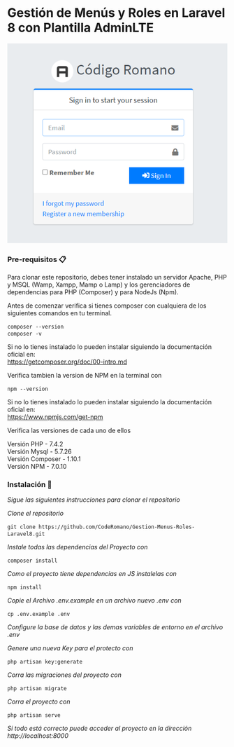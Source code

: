 # Gestión de Menús y Roles en Laravel 8 con Plantilla AdminLTE

<p align="center"><img src="/public/img/login.png" alt="Login App" width="600"/></p>

### Pre-requisitos 📋

Para clonar este repositorio, debes tener instalado un servidor Apache, PHP y MSQL (Wamp, Xampp, Mamp o Lamp) y los gerenciadores de dependencias para PHP (Composer) y para NodeJs (Npm).

Antes de comenzar verifica si tienes composer con cualquiera de los siguientes comandos en tu terminal.
```
composer --version 
composer -v
```
Si no lo tienes instalado lo pueden instalar siguiendo la documentación oficial en:  
https://getcomposer.org/doc/00-intro.md

Verifica tambien la version de NPM en la terminal con
```
npm --version
```
Si no lo tienes instalado lo pueden instalar siguiendo la documentación oficial en:  
https://www.npmjs.com/get-npm

Verifica las versiones de cada uno de ellos

Versión PHP - 7.4.2  
Versión Mysql - 5.7.26  
Versión Composer - 1.10.1  
Versión NPM - 7.0.10  

### Instalación 🔧

_Sigue las siguientes instrucciones para clonar el repositorio_

_Clone el repositorio_

```
git clone https://github.com/CodeRomano/Gestion-Menus-Roles-Laravel8.git
```

_Instale todas las dependencias del Proyecto con_

```
composer install
```

_Como el proyecto tiene dependencias en JS instalelas con_

```
npm install
```

_Copie el Archivo .env.example en un archivo nuevo .env con_

```
cp .env.example .env
```
_Configure la base de datos y las demas variables de entorno en el archivo .env_

_Genere una nueva Key para el protecto con_

```
php artisan key:generate
```

_Corra las migraciones del proyecto con_

```
php artisan migrate
```

_Corra el proyecto con_

```
php artisan serve
```

_Si todo está correcto puede acceder al proyecto en la dirección http://localhost:8000_ 
